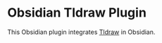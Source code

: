 # Obsidian Tldraw Plugin

This Obsidian plugin integrates [Tldraw](https://github.com/tldraw/tldraw) in Obsidian.
